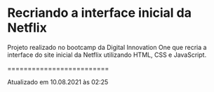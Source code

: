 # Recriando a interface inicial da Netflix

Projeto realizado no bootcamp da Digital Innovation One que recria a interface do site inicial da Netflix utilizando HTML, CSS e JavaScript.

=========================

Atualizado em 10.08.2021 às 02:25
